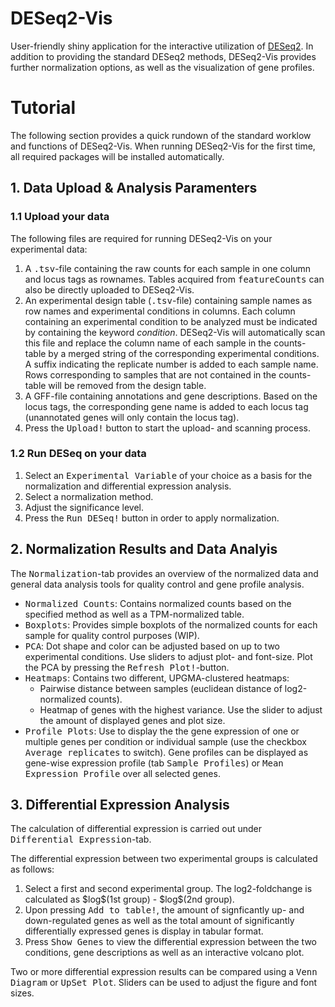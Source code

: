 # DESeq2-Vis
User-friendly shiny application for the interactive utilization of <a href=https://doi.org/10.1186/s13059-014-0550-8>DESeq2</a>. In addition to providing the standard DESeq2 methods, DESeq2-Vis provides further normalization options, as well as the visualization of gene profiles.

# Tutorial
The following section provides a quick rundown of the standard worklow and functions of DESeq2-Vis. When running DESeq2-Vis for the first time, all required packages will be installed automatically.

## 1. Data Upload & Analysis Paramenters

### 1.1 Upload your data
The following files are required for running DESeq2-Vis on your experimental data:
<ol>
  <li> A <tt>.tsv</tt>-file containing the raw counts for each sample in one column and locus tags as rownames. Tables acquired from <tt>featureCounts</tt> can also be directly uploaded to DESeq2-Vis.
  <li> An experimental design table (<tt>.tsv</tt>-file) containing sample names as row names and experimental conditions in columns. Each column containing an experimental condition to be analyzed must be indicated by containing the keyword <i>condition</i>. DESeq2-Vis will automatically scan this file and replace the column name of each sample in the counts-table by a merged string of the corresponding experimental conditions. A suffix indicating the replicate number is added to each sample name. Rows corresponding to samples that are not contained in the counts-table will be removed from the design table.
  <li> A GFF-file containing annotations and gene descriptions. Based on the locus tags, the corresponding gene name is added to each locus tag (unannotated genes will only contain the locus tag).
  <li> Press the <tt>Upload!</tt> button to start the upload- and scanning process. 
</ol>

### 1.2 Run DESeq on your data
<ol>
  <li> Select an <tt>Experimental Variable</tt> of your choice as a basis for the normalization and differential expression analysis. 
  <li> Select a normalization method. 
  <li> Adjust the significance level.
  <li> Press the <tt> Run DESeq!</tt> button in order to apply normalization.
</ol>

## 2. Normalization Results and Data Analyis
The <tt>Normalization</tt>-tab provides an overview of the normalized data and general data analysis tools for quality control and gene profile analysis.

<ul>
  <li> <tt>Normalized Counts</tt>: Contains normalized counts based on the specified method as well as a TPM-normalized table.
  <li> <tt>Boxplots</tt>: Provides simple boxplots of the normalized counts for each sample for quality control purposes (WIP).
  <li> <tt>PCA</tt>: Dot shape and color can be adjusted based on up to two experimental conditions. Use sliders to adjust plot- and font-size. Plot the PCA by pressing the <tt>Refresh Plot!</tt>-button.
  <li> <tt>Heatmaps</tt>: Contains two different, UPGMA-clustered heatmaps:
    <ul>
      <li> Pairwise distance between samples (euclidean distance of log2-normalized counts).
      <li> Heatmap of genes with the highest variance. Use the slider to adjust the amount of displayed genes and plot size.
    </ul>
   <li> <tt>Profile Plots</tt>: Use to display the the gene expression of one or multiple genes per condition or individual sample (use the checkbox <tt>Average replicates</tt> to switch). Gene profiles can be displayed as gene-wise expression profile (tab <tt>Sample Profiles</tt>) or <tt>Mean Expression Profile</tt> over all selected genes.  
</ul>

## 3. Differential Expression Analysis
The calculation of differential expression is carried out under <tt>Differential Expression</tt>-tab. <br>

The differential expression between two experimental groups is calculated as follows:
<ol>
  <li> Select a first and second experimental group. The log2-foldchange is calculated as $log$(1st group) - $log$(2nd group). 
  <li> Upon pressing <tt>Add to table!</tt>, the amount of signficantly up- and down-regulated genes as well as the total amount of significantly differentially expressed genes is display in tabular format. 
  <li> Press <tt>Show Genes</tt> to view the differential expression between the two conditions, gene descriptions as well as an interactive volcano plot.  
</ol>
Two or more differential expression results can be compared using a <tt>Venn Diagram</tt> or <tt>UpSet Plot</tt>. Sliders can be used to adjust the figure and font sizes.       


